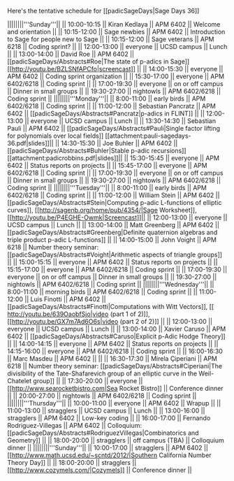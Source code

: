 Here's the tentative schedule for [[padicSageDays|Sage Days 36]]

||||||||'''Sunday'''||
|| 10:00-10:15 || Kiran Kedlaya || APM 6402         || Welcome and orientation ||
|| 10:15-12:00 || Sage newbies  || APM 6402         || Introduction to Sage for people new to Sage ||
|| 10:15-12:00 || Sage veterans || APM 6218         || Coding sprint? ||
|| 12:00-13:00 || everyone      || UCSD campus      || Lunch ||
|| 13:00-14:00 || David Roe     || APM 6402         || [[padicSageDays/Abstracts#Roe|The state of p-adics in Sage]] [[http://youtu.be/BZLSNfAPCfo|screencast]] ||
|| 14:00-15:30 || everyone      || APM 6402         || Coding sprint organization ||
|| 15:30-17:00 || everyone      || APM 6402/6218    || Coding sprint ||
|| 17:00-19:30 || everyone      || on or off campus || Dinner in small groups ||
|| 19:30-27:00 || nightowls     || APM 6402/6218    || Coding sprint ||
||||||||'''Monday'''||
|| 8:00-11:00  || early birds || APM 6402/6218    || Coding sprint ||
|| 11:00-12:00 || Sebastian Pancratz || APM 6402    || [[padicSageDays/Abstracts#Pancratz|p-adics in FLINT]] ||
|| 12:00-13:00 || everyone      || UCSD campus      || Lunch ||
|| 13:30-14:30 || Sebastian Pauli || APM 6402       || [[padicSageDays/Abstracts#Pauli|Single factor lifting for polynomials over local fields]] [[attachment:pauli-sagedays-36.pdf|slides]]||
|| 14:30-15:30 || Joe Buhler    || APM 6402         || [[padicSageDays/Abstracts#Buhler|Stable p-adic recursions]] [[attachment:padicrobbins.pdf|slides]]||
|| 15:30-15:45 || everyone      || APM 6402         || Status reports on projects ||
|| 15:45-17:00 || everyone      || APM 6402/6218    || Coding sprint ||
|| 17:00-19:30 || everyone      || on or off campus || Dinner in small groups ||
|| 19:30-27:00 || nightowls     || APM 6402/6218    || Coding sprint ||
||||||||'''Tuesday'''||
|| 8:00-11:00  || early birds   || APM 6402/6218    || Coding sprint ||
|| 11:00-12:00 || William Stein || APM 6402         || [[padicSageDays/Abstracts#Stein|Computing p-adic L-functions of elliptic curves]], [[http://sagenb.org/home/pub/4354/|Sage Worksheet]], [[http://youtu.be/P4EGHE-Owmk|Screencast]]||
|| 12:00-13:00 || everyone      || UCSD campus      || Lunch ||
|| 13:00-14:00 || Matt Greenberg || APM 6402        || [[padicSageDays/Abstracts#Greenberg|Definite quaternion algebras and triple product p-adic L-functions]] ||
|| 14:00-15:00 || John Voight   || APM 6218         || Number theory seminar: [[padicSageDays/Abstracts#Voight|Arithmetic aspects of triangle groups]] ||
|| 15:00-15:15 || everyone      || APM 6402         || Status reports on projects ||
|| 15:15-17:00 || everyone      || APM 6402/6218    || Coding sprint ||
|| 17:00-19:30 || everyone      || on or off campus || Dinner in small groups ||
|| 19:30-27:00 || nightowls     || APM 6402/6218    || Coding sprint ||
||||||||'''Wednesday'''||
|| 8:00-11:00  || morning birds || APM 6402/6218    || Coding sprint ||
|| 11:00-12:00 || Luis Finotti  || APM 6402         || [[padicSageDays/Abstracts#Finotti|Computations with Witt Vectors]], [[ http://youtu.be/639OaobfSjo|video (part 1 of 2)]], [[http://youtu.be/GX7m7Ad6O6s|video (part 2 of 2)]] ||
|| 12:00-13:00 || everyone      || UCSD campus      || Lunch ||
|| 13:00-14:00 || Xavier Caruso || APM 6402         || [[padicSageDays/Abstracts#Caruso|Explicit p-Adic Hodge Theory]] ||
|| 14:00-14:15 || everyone      || APM 6402         || Status reports on projects ||
|| 14:15-16:00 || everyone      || APM 6402/6218    || Coding sprint ||
|| 16:00-16:30 || Marc Masdeu   || APM 6402         || ||
|| 16:30-17:30 || Mirela Çiperiani || APM 6218      || Number theory seminar: [[padicSageDays/Abstracts#Ciperiani|The divisibility of the Tate-Shafarevich group of an elliptic curve in the Weil-Chatelet group]] ||
|| 17:30-20:00 || everyone      || [[http://www.searocketbistro.com|Sea Rocket Bistro]] || Conference dinner ||
|| 20:00-27:00 || nightowls     || APM 6402/6218    || Coding sprint ||
||||||||'''Thursday'''||
|| 10:00-11:00 || everyone      || APM 6402         || Wrapup ||
|| 11:00-13:00 || stragglers    || UCSD campus      || Lunch ||
|| 13:00-16:00 || stragglers    || APM 6402         || Low-key coding ||
|| 16:00-17:00 || Fernando Rodriguez-Villegas || APM 6402 || Colloquium: [[padicSageDays/Abstracts#RodriguezVillegas|Combinatorics and Geometry]] ||
|| 18:00-20:00 || stragglers    || off campus (TBA) || Colloquium dinner ||
||||||||'''Sunday'''||
|| 10:00-17:00 || stragglers    || APM 6402         || [[http://www.math.ucsd.edu/~scntd/2012/|Southern California Number Theory Day]] ||
|| 18:00-20:00 || stragglers    || [[http://www.cozymels.com/|Cozymels]] || Conference dinner ||
